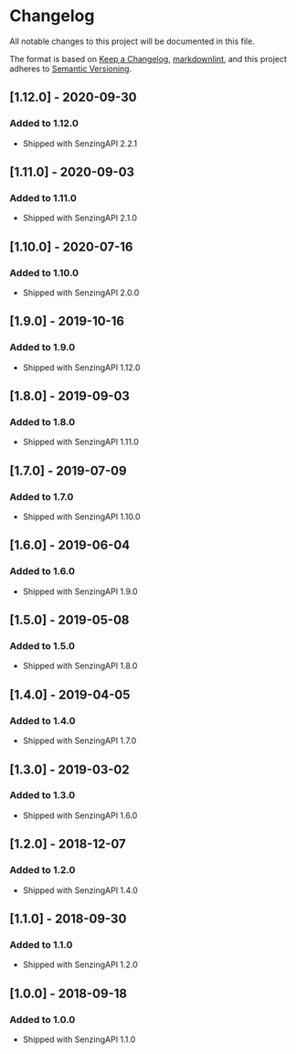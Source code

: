 # Changelog

All notable changes to this project will be documented in this file.

The format is based on [Keep a Changelog](https://keepachangelog.com/en/1.0.0/),
[markdownlint](https://dlaa.me/markdownlint/),
and this project adheres to [Semantic Versioning](https://semver.org/spec/v2.0.0.html).

## [1.12.0] - 2020-09-30

### Added to 1.12.0

- Shipped with SenzingAPI 2.2.1

## [1.11.0] - 2020-09-03

### Added to 1.11.0

- Shipped with SenzingAPI 2.1.0

## [1.10.0] - 2020-07-16

### Added to 1.10.0

- Shipped with SenzingAPI 2.0.0

## [1.9.0] - 2019-10-16

### Added to 1.9.0

- Shipped with SenzingAPI 1.12.0

## [1.8.0] - 2019-09-03

### Added to 1.8.0

- Shipped with SenzingAPI 1.11.0

## [1.7.0] - 2019-07-09

### Added to 1.7.0

- Shipped with SenzingAPI 1.10.0

## [1.6.0] - 2019-06-04

### Added to 1.6.0

- Shipped with SenzingAPI 1.9.0

## [1.5.0] - 2019-05-08

### Added to 1.5.0

- Shipped with SenzingAPI 1.8.0

## [1.4.0] - 2019-04-05

### Added to 1.4.0

- Shipped with SenzingAPI 1.7.0

## [1.3.0] - 2019-03-02

### Added to 1.3.0

- Shipped with SenzingAPI 1.6.0

## [1.2.0] - 2018-12-07

### Added to 1.2.0

- Shipped with SenzingAPI 1.4.0

## [1.1.0] - 2018-09-30

### Added to 1.1.0

- Shipped with SenzingAPI 1.2.0

## [1.0.0] - 2018-09-18

### Added to 1.0.0

- Shipped with SenzingAPI 1.1.0
